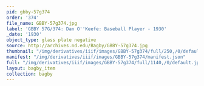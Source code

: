 ```yaml
---
pid: gbby-57g374
order: '374'
file_name: GBBY-57g374.jpg
label: 'GBBY 57G/374: Dan O''Keefe: Baseball Player - 1930'
_date: '1930'
object_type: glass plate negative
source: http://archives.nd.edu/Bagby/GBBY-57g374.jpg
thumbnail: "/img/derivatives/iiif/images/GBBY-57g374/full/250,/0/default.jpg"
manifest: "/img/derivatives/iiif/images/GBBY-57g374/manifest.json"
full: "/img/derivatives/iiif/images/GBBY-57g374/full/1140,/0/default.jpg"
layout: bagby_item
collection: bagby
---
```

